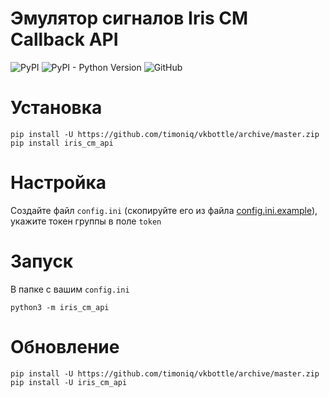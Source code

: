 # Эмулятор сигналов Iris CM Callback API

![PyPI](https://img.shields.io/pypi/v/iris-cm-api)
![PyPI - Python Version](https://img.shields.io/pypi/pyversions/iris-cm-api)
![GitHub](https://img.shields.io/github/license/lordralinc/iris_cm_api_emulator)

# Установка 
```shell
pip install -U https://github.com/timoniq/vkbottle/archive/master.zip
pip install iris_cm_api
```

# Настройка
Создайте файл `config.ini` (скопируйте его из файла [config.ini.example](https://github.com/lordralinc/iris_cm_api_emulator/blob/master/config.ini.example)), укажите токен группы в поле `token`

# Запуск
В папке с вашим `config.ini`
```shell
python3 -m iris_cm_api
```

# Обновление 
```shell
pip install -U https://github.com/timoniq/vkbottle/archive/master.zip
pip install -U iris_cm_api
```

